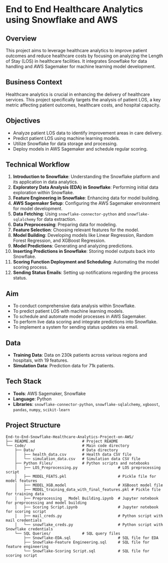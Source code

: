 # End to End Healthcare Analytics using Snowflake and AWS

## Overview
This project aims to leverage healthcare analytics to improve patient outcomes and reduce healthcare costs by focusing on analyzing the Length of Stay (LOS) in healthcare facilities. It integrates Snowflake for data handling and AWS Sagemaker for machine learning model development.

## Business Context
Healthcare analytics is crucial in enhancing the delivery of healthcare services. This project specifically targets the analysis of patient LOS, a key metric affecting patient outcomes, healthcare costs, and hospital capacity.

## Objectives
- Analyze patient LOS data to identify improvement areas in care delivery.
- Predict patient LOS using machine learning models.
- Utilize Snowflake for data storage and processing.
- Deploy models in AWS Sagemaker and schedule regular scoring.

## Technical Workflow
1. **Introduction to Snowflake**: Understanding the Snowflake platform and its application in data analytics.
2. **Exploratory Data Analysis (EDA) in Snowflake**: Performing initial data exploration within Snowflake.
3. **Feature Engineering in Snowflake**: Enhancing data for model building.
4. **AWS Sagemaker Setup**: Configuring the AWS Sagemaker environment for model development.
5. **Data Fetching**: Using `snowflake-connector-python` and `snowflake-sqlalchemy` for data extraction.
6. **Data Preprocessing**: Preparing data for modeling.
7. **Feature Selection**: Choosing relevant features for the model.
8. **Model Building**: Developing models like Linear Regression, Random Forest Regression, and XGBoost Regression.
9. **Model Predictions**: Generating and analyzing predictions.
10. **Inserting Predictions in Snowflake**: Storing model outputs back into Snowflake.
11. **Scoring Function Deployment and Scheduling**: Automating the model scoring process.
12. **Sending Status Emails**: Setting up notifications regarding the process status.

## Aim
- To conduct comprehensive data analysis within Snowflake.
- To predict patient LOS with machine learning models.
- To schedule and automate model processes in AWS Sagemaker.
- To perform live data scoring and integrate predictions into Snowflake.
- To implement a system for sending status updates via email.

## Data
- **Training Data**: Data on 230k patients across various regions and hospitals, with 19 features.
- **Simulation Data**: Prediction data for 71k patients.

## Tech Stack
- **Tools**: AWS Sagemaker, Snowflake
- **Language**: Python
- **Libraries**: `snowflake-connector-python`, `snowflake-sqlalchemy`, `xgboost`, `pandas`, `numpy`, `scikit-learn`




## Project Structure

```plaintext
End-to-End-Snowflake-Healthcare-Analytics-Project-on-AWS/
├── README.md                     # Project README
└── Code/                         # Main code directory
    ├── Data/                     # Data directory
    │   ├── health_data.csv       # Health data CSV file
    │   └── simulation_data.csv   # Simulation data CSV file
    ├── Python Files/             # Python scripts and notebooks
    │   ├── LOS_Preprocessing.py                  # LOS preprocessing script
    │   ├── MODEL_FEATS.pkl                       # Pickle file for model features
    │   ├── MODEL_XGB.model                       # XGBoost model file
    │   ├── MODEL_training_data_with_final_features.pkl # Pickle file for training data
    │   ├── Preprocessing _ Model Building.ipynb  # Jupyter notebook for preprocessing and model building
    │   ├── Scoring Script.ipynb                  # Jupyter notebook for scoring script
    │   ├── mail_creds.py                         # Python script with mail credentials
    │   └── snowflake_creds.py                    # Python script with Snowflake credentials
    └── SQL Queries/              # SQL query files
        ├── Snowflake-EDA.sql                     # SQL file for EDA
        ├── Snowflake-Feature Engineering.sql     # SQL file for feature engineering
        └── Snowflake-Scoring Script.sql          # SQL file for scoring script

